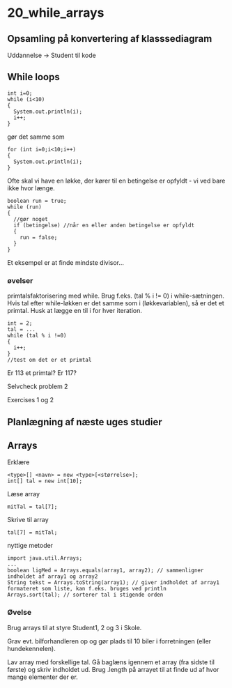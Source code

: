 # 20_while_arrays

## Opsamling på konvertering af klasssediagram
Uddannelse -> Student til kode

## While loops
``````
int i=0;
while (i<10)
{
  System.out.println(i);
  i++;
}
``````
gør det samme som
```````
for (int i=0;i<10;i++)
{
  System.out.println(i);
}
```````
Ofte skal vi have en løkke, der kører til en betingelse er opfyldt - vi ved bare ikke hvor længe.
```````
boolean run = true;
while (run)
{
  //gør noget
  if (betingelse) //når en eller anden betingelse er opfyldt
  {
    run = false;
  }
}
```````
Et eksempel er at finde mindste divisor...

### øvelser
primtalsfaktorisering med while. Brug f.eks. (tal % i != 0) i while-sætningen. Hvis tal efter while-løkken er det samme som i (løkkevariablen), så er det et primtal. Husk at lægge en til i for hver iteration.
```````
int = 2;
tal = ...
while (tal % i !=0)
{
  i++;
}
//test om det er et primtal
```````
Er 113 et primtal? Er 117?

Selvcheck problem 2

Exercises 1 og 2

## Planlægning af næste uges studier

## Arrays
Erklære
``````
<type>[] <navn> = new <type>[<størrelse>];
int[] tal = new int[10];
``````
Læse array
```````
mitTal = tal[7];
```````
Skrive til array
```````
tal[7] = mitTal;
```````
nyttige metoder
```````
import java.util.Arrays;
...
boolean ligMed = Arrays.equals(array1, array2); // sammenligner indholdet af array1 og array2
String tekst = Arrays.toString(array1); // giver indholdet af array1 formateret som liste, kan f.eks. bruges ved println
Arrays.sort(tal); // sorterer tal i stigende orden
```````
### Øvelse
Brug arrays til at styre Student1, 2 og 3 i Skole.

Grav evt. bilforhandleren op og gør plads til 10 biler i forretningen (eller hundekennelen).

Lav array med forskellige tal.
Gå baglæns igennem et array (fra sidste til første) og skriv indholdet ud.
Brug .length på arrayet til at finde ud af hvor mange elementer der er.

